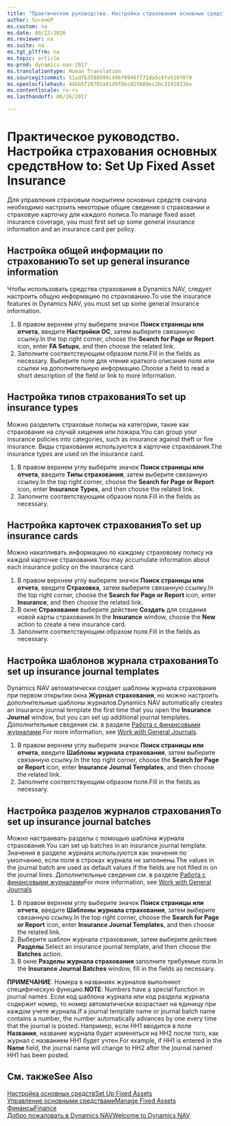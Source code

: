 ```yaml
---
title: "Практическое руководство. Настройка страхования основных средств"
author: SorenGP
ms.custom: na
ms.date: 09/22/2016
ms.reviewer: na
ms.suite: na
ms.tgt_pltfrm: na
ms.topic: article
ms-prod: dynamics-nav-2017
ms.translationtype: Human Translation
ms.sourcegitcommit: 51adfb3588099c496f0946ff71da5c6fe518f070
ms.openlocfilehash: 44bb5f20702a01d9fbbc025889ec2bc3191813be
ms.contentlocale: ru-ru
ms.lasthandoff: 06/26/2017

---
```


# <a name="how-to-set-up-fixed-asset-insurance"></a><span data-ttu-id="ef038-102">Практическое руководство. Настройка страхования основных средств</span><span class="sxs-lookup"><span data-stu-id="ef038-102">How to: Set Up Fixed Asset Insurance</span></span>
<span data-ttu-id="ef038-103">Для управления страховым покрытием основных средств сначала необходимо настроить некоторые общие сведения о страховании и страховую карточку для каждого полиса.</span><span class="sxs-lookup"><span data-stu-id="ef038-103">To manage fixed asset insurance coverage, you must first set up some general insurance information and an insurance card per policy.</span></span>

## <a name="to-set-up-general-insurance-information"></a><span data-ttu-id="ef038-104">Настройка общей информации по страхованию</span><span class="sxs-lookup"><span data-stu-id="ef038-104">To set up general insurance information</span></span>  
<span data-ttu-id="ef038-105">Чтобы использовать средства страхования в Dynamics NAV, следует настроить общую информацию по страхованию.</span><span class="sxs-lookup"><span data-stu-id="ef038-105">To use the insurance features in Dynamics NAV, you must set up some general insurance information.</span></span>  
1. <span data-ttu-id="ef038-106">В правом верхнем углу выберите значок **Поиск страницы или отчета**, введите **Настройки ОС**, затем выберите связанную ссылку.</span><span class="sxs-lookup"><span data-stu-id="ef038-106">In the top right corner, choose the **Search for Page or Report** icon, enter **FA Setups**, and then choose the related link.</span></span>  
2. <span data-ttu-id="ef038-107">Заполните соответствующим образом поля.</span><span class="sxs-lookup"><span data-stu-id="ef038-107">Fill in the fields as necessary.</span></span> <span data-ttu-id="ef038-108">Выберите поле для чтения краткого описания поля или ссылки на дополнительную информацию.</span><span class="sxs-lookup"><span data-stu-id="ef038-108">Choose a field to read a short description of the field or link to more information.</span></span>  

## <a name="to-set-up-insurance-types"></a><span data-ttu-id="ef038-109">Настройка типов страхования</span><span class="sxs-lookup"><span data-stu-id="ef038-109">To set up insurance types</span></span>  
<span data-ttu-id="ef038-110">Можно разделить страховые полисы на категории, такие как страхование на случай хищения или пожара.</span><span class="sxs-lookup"><span data-stu-id="ef038-110">You can group your insurance policies into categories, such as insurance against theft or fire insurance.</span></span> <span data-ttu-id="ef038-111">Виды страхования используются в карточке страхования.</span><span class="sxs-lookup"><span data-stu-id="ef038-111">The insurance types are used on the insurance card.</span></span>
1. <span data-ttu-id="ef038-112">В правом верхнем углу выберите значок **Поиск страницы или отчета**, введите **Типы страхования**, затем выберите связанную ссылку.</span><span class="sxs-lookup"><span data-stu-id="ef038-112">In the top right corner, choose the **Search for Page or Report** icon, enter **Insurance Types**, and then choose the related link.</span></span>  
2. <span data-ttu-id="ef038-113">Заполните соответствующим образом поля.</span><span class="sxs-lookup"><span data-stu-id="ef038-113">Fill in the fields as necessary.</span></span>

## <a name="to-set-up-insurance-cards"></a><span data-ttu-id="ef038-114">Настройка карточек страхования</span><span class="sxs-lookup"><span data-stu-id="ef038-114">To set up insurance cards</span></span>  
<span data-ttu-id="ef038-115">Можно накапливать информацию по каждому страховому полису на каждой карточке страхования.</span><span class="sxs-lookup"><span data-stu-id="ef038-115">You may accumulate information about each insurance policy on the insurance card.</span></span>  
1. <span data-ttu-id="ef038-116">В правом верхнем углу выберите значок **Поиск страницы или отчета**, введите **Страховка**, затем выберите связанную ссылку.</span><span class="sxs-lookup"><span data-stu-id="ef038-116">In the top right corner, choose the **Search for Page or Report** icon, enter **Insurance**, and then choose the related link.</span></span>  
2. <span data-ttu-id="ef038-117">В окне **Страхование** выберите действие **Создать** для создания новой карты страхования.</span><span class="sxs-lookup"><span data-stu-id="ef038-117">In the **Insurance** window, choose the **New** action to create a  new insurance card.</span></span>  
3. <span data-ttu-id="ef038-118">Заполните соответствующим образом поля.</span><span class="sxs-lookup"><span data-stu-id="ef038-118">Fill in the fields as necessary.</span></span>

## <a name="to-set-up-insurance-journal-templates"></a><span data-ttu-id="ef038-119">Настройка шаблонов журнала страхования</span><span class="sxs-lookup"><span data-stu-id="ef038-119">To set up insurance journal templates</span></span>  
<span data-ttu-id="ef038-120">Dynamics NAV автоматически создает шаблоны журнала страхования при первом открытии окна **Журнал страхования**, но можно настроить дополнительные шаблоны журналов.</span><span class="sxs-lookup"><span data-stu-id="ef038-120">Dynamics NAV automatically creates an insurance journal template the first time that you open the **Insurance Journal** window, but you can set up additional journal templates.</span></span> <span data-ttu-id="ef038-121">Дополнительные сведения см. в разделе [Работа с финансовыми журналами](ui-work-general-journals.md).</span><span class="sxs-lookup"><span data-stu-id="ef038-121">For more information, see [Work with General Journals](ui-work-general-journals.md).</span></span>  
1. <span data-ttu-id="ef038-122">В правом верхнем углу выберите значок **Поиск страницы или отчета**, введите **Шаблоны журнала страхования**, затем выберите связанную ссылку.</span><span class="sxs-lookup"><span data-stu-id="ef038-122">In the top right corner, choose the **Search for Page or Report** icon, enter **Insurance Journal Templates**, and then choose the related link.</span></span>  
2. <span data-ttu-id="ef038-123">Заполните соответствующим образом поля.</span><span class="sxs-lookup"><span data-stu-id="ef038-123">Fill in the fields as necessary.</span></span>

## <a name="to-set-up-insurance-journal-batches"></a><span data-ttu-id="ef038-124">Настройка разделов журналов страхования</span><span class="sxs-lookup"><span data-stu-id="ef038-124">To set up insurance journal batches</span></span>  
<span data-ttu-id="ef038-125">Можно настраивать разделы с помощью шаблона журнала страхования.</span><span class="sxs-lookup"><span data-stu-id="ef038-125">You can set up batches in an insurance journal template.</span></span> <span data-ttu-id="ef038-126">Значения в разделе журнала используются как значения по умолчанию, если поля в строках журнала не заполнены.</span><span class="sxs-lookup"><span data-stu-id="ef038-126">The values in the journal batch are used as default values if the fields are not filled in on the journal lines.</span></span> <span data-ttu-id="ef038-127">Дополнительные сведения см. в разделе [Работа с финансовыми журналами](ui-work-general-journals.md)</span><span class="sxs-lookup"><span data-stu-id="ef038-127">For more information, see [Work with General Journals](ui-work-general-journals.md)</span></span>  
1. <span data-ttu-id="ef038-128">В правом верхнем углу выберите значок **Поиск страницы или отчета**, введите **Шаблоны журнала страхования**, затем выберите связанную ссылку.</span><span class="sxs-lookup"><span data-stu-id="ef038-128">In the top right corner, choose the **Search for Page or Report** icon, enter **Insurance Journal Templates**, and then choose the related link.</span></span>  
2. <span data-ttu-id="ef038-129">Выберите шаблон журнала страхования, затем выберите действие **Разделы**.</span><span class="sxs-lookup"><span data-stu-id="ef038-129">Select an insurance journal template, and then choose the **Batches** action.</span></span>
3. <span data-ttu-id="ef038-130">В окне **Разделы журнала страхования** заполните требуемые поля.</span><span class="sxs-lookup"><span data-stu-id="ef038-130">In the **Insurance Journal Batches** window, fill in the fields as necessary.</span></span>

<span data-ttu-id="ef038-131">**ПРИМЕЧАНИЕ**. Номера в названиях журналов выполняют специфическую функцию.</span><span class="sxs-lookup"><span data-stu-id="ef038-131">**NOTE**: Numbers have a special function in journal names.</span></span> <span data-ttu-id="ef038-132">Если код шаблона журнала или код раздела журнала содержит номер, то номер автоматически возрастает на единицу при каждом учете журнала.</span><span class="sxs-lookup"><span data-stu-id="ef038-132">If a journal template name or journal batch name contains a number, the number automatically advances by one every time that the journal is posted.</span></span> <span data-ttu-id="ef038-133">Например, если НН1 вводится в поле **Название**, название журнала будет изменяться на НН2 после того, как журнал с названием НН1 будет учтен.</span><span class="sxs-lookup"><span data-stu-id="ef038-133">For example, if HH1 is entered in the **Name** field, the journal name will change to HH2 after the journal named HH1 has been posted.</span></span>

## <a name="see-also"></a><span data-ttu-id="ef038-134">См. также</span><span class="sxs-lookup"><span data-stu-id="ef038-134">See Also</span></span>
[<span data-ttu-id="ef038-135">Настройка основных средств</span><span class="sxs-lookup"><span data-stu-id="ef038-135">Set Up Fixed Assets</span></span>](fa-setup.md)  
[<span data-ttu-id="ef038-136">Управление основными средствами</span><span class="sxs-lookup"><span data-stu-id="ef038-136">Manage Fixed Assets</span></span>](fa-manage.md)  
[<span data-ttu-id="ef038-137">Финансы</span><span class="sxs-lookup"><span data-stu-id="ef038-137">Finance</span></span>](finance-setup.md)  
[<span data-ttu-id="ef038-138">Добро пожаловать в Dynamics NAV</span><span class="sxs-lookup"><span data-stu-id="ef038-138">Welcome to Dynamics NAV</span></span>](across-get-started.md)

